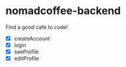 # nomadcoffee-backend
Find a good cafe to code!

-[x] createAccount
-[x] login
-[x] seeProfile
-[x] editProfile
